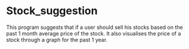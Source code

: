 # Stock_suggestion
This program suggests that if a user should sell his stocks based on the past 1 month average price of the stock. It also visualises the price of a stock through a graph for the past 1 year.
